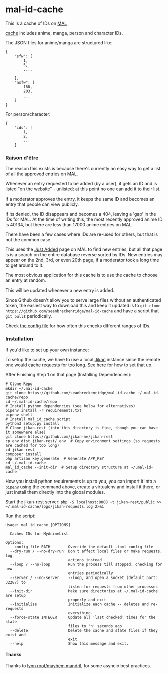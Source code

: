 # mal-id-cache

This is a cache of IDs on [MAL](https://myanimelist.net)

[cache](./cache) includes anime, manga, person and character IDs.

The JSON files for anime/manga are structured like:

```
{
    "sfw": [
        1,
        5,
        ....

    ],
    "nsfw": [
        188,
        203,
        ...    
    ]
}
```

For person/character:

```
{
    "ids": [
        1,
        2,
        ...
    ]
```

### Raison d'être

The reason this exists is because there's currently no easy way to get a list of all the approved entries on MAL. 

Whenever an entry requested to be added (by a user), it gets an ID and is listed "on the website" - unlisted; at this point no one can add it to their list.
 
If a moderator approves the entry, it keeps the same ID and becomes an entry that people can view publicly.

If its denied, the ID disappears and becomes a 404, leaving a 'gap' in the IDs for MAL. At the time of writing this, the most recently approved anime ID is 40134, but there are less than 17000 anime entries on MAL.

There have been a few cases where IDs are re-used for others, but that is not the common case.

This uses the [Just Added](https://myanimelist.net/anime.php?o=9&c%5B0%5D=a&c%5B1%5D=d&cv=2&w=1) page on MAL to find new entries, but all that page is is a search on the entire database reverse sorted by IDs. New entries may appear on the 2nd, 3rd, or even 20th page, if a moderator took a long time to get around to it.

The most obvious application for this cache is to use the cache to choose an entry at random.

This will be updated whenever a new entry is added.

Since Github doesn't allow you to serve large files without an authenticated token, the easiest way to download this and keep it updated is to `git clone https://github.com/seanbreckenridge/mal-id-cache` and have a script that `git pull`s periodically.

Check [the config file](./default_config.toml) for how often this checks different ranges of IDs.

### Installation

If you'd like to set up your own instance:

To setup the cache, we have to use a local [Jikan](https://github.com/jikan-me/jikan) instance since the remote one would cache requests for too long. See [here](https://github.com/jikan-me/jikan-rest) for how to set that up.

After Finishing Step 1 on that page (Installing Dependencies):

```
# Clone Repo
mkdir ~/.mal-id-cache
git clone https://github.com/seanbreckenridge/mal-id-cache ~/.mal-id-cache/repo
cd ~/.mal-id-cache/repo
# Install python dependencies (see below for alternatives)
pipenv install -r requirements.txt
pipenv shell
# Install mal_id_cache script
python3 setup.py install
# Clone jikan-rest (into this directory is fine, though you can have it somewhere else)
git clone https://github.com/jikan-me/jikan-rest
cp env.dist jikan-rest/.env  # Copy environment settings (so requests are cached for too long)
cd jikan-rest
composer install
php artisan key:generate  # Generate APP_KEY
cd ~/.mal-id-cache
mal_id_cache --init-dir  # Setup directory structure at ~/.mal-id-cache
```


How you install python requirements is up to you, you can import it into a [`pipenv`](https://realpython.com/pipenv-guide/) using the command above, create a virtualenv and install it there, or just install them directly into the global modules. 

Start the jikan-rest server: `php -S localhost:8000 -t jikan-rest/public >> ~/.mal-id-cache/logs/jikan-requests.log 2>&1`

Run the script:

```
Usage: mal_id_cache [OPTIONS]

  Caches IDs for MyAnimeList

Options:
  --config-file PATH        Override the default .toml config file
  --dry-run / --no-dry-run  Don't affect local files or make requests, log
                            actions instead
  --loop / --no-loop        Run the process till stopped, checking for new
                            entries periodically
  --server / --no-server    --loop, and open a socket (default port: 32287) to
                            listen for requests from other processes
  --init-dir                Make sure directories at ~/.mal-id-cache are setup
                            properly and exit
  --initialize              Initialize each cache -- deletes and re-requests
                            everything.
  --force-state INTEGER     Update all 'last checked' times for the state
                            files to 'n' seconds ago
  --delete                  Delete the cache and state files if they exist and
                            exit
  --help                    Show this message and exit.

```

#### Thanks

Thanks to [lynn root/mayhem mandril](https://github.com/econchick/mayhem), for some asyncio best practices.
